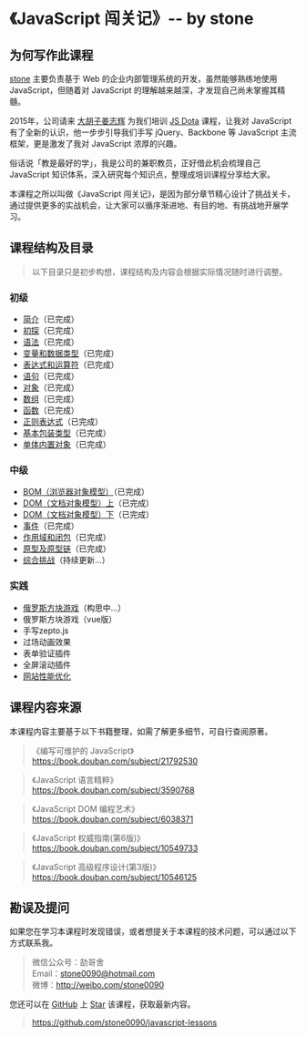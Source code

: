 # 《JavaScript 闯关记》-- by stone

## 为何写作此课程
[stone](http://shijiajie.com/about/)  主要负责基于 Web 的企业内部管理系统的开发，虽然能够熟练地使用 JavaScript，但随着对 JavaScript 的理解越来越深，才发现自己尚未掌握其精髓。

2015年，公司请来 [大胡子姜志辉](http://weibo.com/zhihuijiang) 为我们培训 [JS Dota](http://ibagsoft.github.io/js_dota/) 课程，让我对 JavaScript 有了全新的认识，他一步步引导我们手写 jQuery、Backbone 等 JavaScript 主流框架，更是激发了我对 JavaScript 浓厚的兴趣。

俗话说「教是最好的学」，我是公司的兼职教员，正好借此机会梳理自己 JavaScript 知识体系，深入研究每个知识点，整理成培训课程分享给大家。

本课程之所以叫做《JavaScript 闯关记》，是因为部分章节精心设计了挑战关卡，通过提供更多的实战机会，让大家可以循序渐进地、有目的地、有挑战地开展学习。

## 课程结构及目录
> 以下目录只是初步构想，课程结构及内容会根据实际情况随时进行调整。

### 初级
- [简介](https://github.com/stone0090/javascript-lessons/tree/master/1.1-Introduction)（已完成）
- [初探](https://github.com/stone0090/javascript-lessons/tree/master/1.2-FirstExploration)（已完成）
- [语法](https://github.com/stone0090/javascript-lessons/tree/master/1.3-Syntax)（已完成）
- [变量和数据类型](https://github.com/stone0090/javascript-lessons/tree/master/1.4-Variable&Types)（已完成）
- [表达式和运算符](https://github.com/stone0090/javascript-lessons/tree/master/1.5-Expression&Operators)（已完成）
- [语句](https://github.com/stone0090/javascript-lessons/tree/master/1.6-Statements)（已完成）
- [对象](https://github.com/stone0090/javascript-lessons/tree/master/1.7-ObjectObjects)（已完成）
- [数组](https://github.com/stone0090/javascript-lessons/tree/master/1.8-ArrayObjects)（已完成）
- [函数](https://github.com/stone0090/javascript-lessons/tree/master/1.9-FunctionObjects)（已完成）
- [正则表达式](https://github.com/stone0090/javascript-lessons/tree/master/1.10-RegExpObjects)（已完成）
- [基本包装类型](https://github.com/stone0090/javascript-lessons/tree/master/1.11-PrimitiveWrapperObjects)（已完成）
- [单体内置对象](https://github.com/stone0090/javascript-lessons/tree/master/1.12-SingletonBuiltInObjects)（已完成）

### 中级
- [BOM（浏览器对象模型）](https://github.com/stone0090/javascript-lessons/tree/master/2.1-BOM)（已完成）
- [DOM（文档对象模型）上](https://github.com/stone0090/javascript-lessons/tree/master/2.2-DOM)（已完成）
- [DOM（文档对象模型）下](https://github.com/stone0090/javascript-lessons/tree/master/2.2-DOM/README2.md)（已完成）
- [事件](https://github.com/stone0090/javascript-lessons/tree/master/2.3-Event)（已完成）
- [作用域和闭包](https://github.com/stone0090/javascript-lessons/tree/master/2.4-Scope&Closure)（已完成）
- [原型及原型链](https://github.com/stone0090/javascript-lessons/tree/master/2.5-Prototype)（已完成）
- [综合挑战](https://github.com/stone0090/javascript-lessons/tree/master/2.9-Challenge)（持续更新...）

### 实践
- [俄罗斯方块游戏](https://github.com/stone0090/javascript-lessons/tree/master/3.1-Tetris)（构思中…）
- 俄罗斯方块游戏（vue版）
- 手写zepto.js
- 过场动画效果
- 表单验证插件
- 全屏滚动插件
- [网站性能优化](http://www.imooc.com/view/50)

## 课程内容来源
本课程内容主要基于以下书籍整理，如需了解更多细节，可自行查阅原著。

> 《编写可维护的 JavaScript》  
> https://book.douban.com/subject/21792530

> 《JavaScript 语言精粹》  
> https://book.douban.com/subject/3590768

> 《JavaScript DOM 编程艺术》  
> https://book.douban.com/subject/6038371

> 《JavaScript 权威指南(第6版)》  
> https://book.douban.com/subject/10549733

> 《JavaScript 高级程序设计(第3版)》  
> https://book.douban.com/subject/10546125

## 勘误及提问
如果您在学习本课程时发现错误，或者想提关于本课程的技术问题，可以通过以下方式联系我。

> 微信公众号：劼哥舍  
> Email：stone0090@hotmail.com  
> 微博：http://weibo.com/stone0090  

您还可以在 [GitHub](https://github.com/) 上 [Star](https://github.com/stone0090/javascript-lessons) 该课程，获取最新内容。  

> https://github.com/stone0090/javascript-lessons

